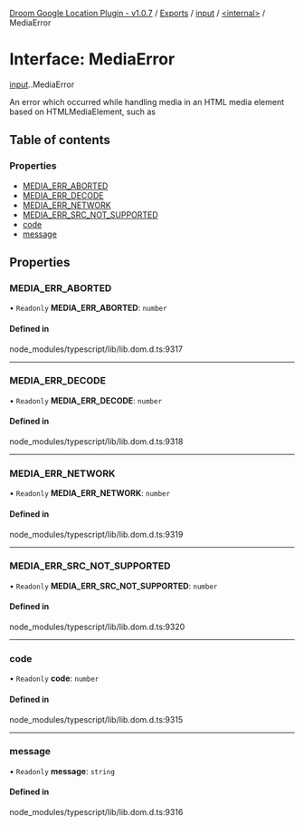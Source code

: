 [Droom Google Location Plugin - v1.0.7](../README.md) / [Exports](../modules.md) / [input](../modules/input.md) / [<internal\>](../modules/input._internal_.md) / MediaError

# Interface: MediaError

[input](../modules/input.md).[<internal>](../modules/input._internal_.md).MediaError

An error which occurred while handling media in an HTML media element based on HTMLMediaElement, such as <audio> or <video>.

## Table of contents

### Properties

- [MEDIA\_ERR\_ABORTED](input._internal_.MediaError.md#media_err_aborted)
- [MEDIA\_ERR\_DECODE](input._internal_.MediaError.md#media_err_decode)
- [MEDIA\_ERR\_NETWORK](input._internal_.MediaError.md#media_err_network)
- [MEDIA\_ERR\_SRC\_NOT\_SUPPORTED](input._internal_.MediaError.md#media_err_src_not_supported)
- [code](input._internal_.MediaError.md#code)
- [message](input._internal_.MediaError.md#message)

## Properties

### MEDIA\_ERR\_ABORTED

• `Readonly` **MEDIA\_ERR\_ABORTED**: `number`

#### Defined in

node_modules/typescript/lib/lib.dom.d.ts:9317

___

### MEDIA\_ERR\_DECODE

• `Readonly` **MEDIA\_ERR\_DECODE**: `number`

#### Defined in

node_modules/typescript/lib/lib.dom.d.ts:9318

___

### MEDIA\_ERR\_NETWORK

• `Readonly` **MEDIA\_ERR\_NETWORK**: `number`

#### Defined in

node_modules/typescript/lib/lib.dom.d.ts:9319

___

### MEDIA\_ERR\_SRC\_NOT\_SUPPORTED

• `Readonly` **MEDIA\_ERR\_SRC\_NOT\_SUPPORTED**: `number`

#### Defined in

node_modules/typescript/lib/lib.dom.d.ts:9320

___

### code

• `Readonly` **code**: `number`

#### Defined in

node_modules/typescript/lib/lib.dom.d.ts:9315

___

### message

• `Readonly` **message**: `string`

#### Defined in

node_modules/typescript/lib/lib.dom.d.ts:9316
